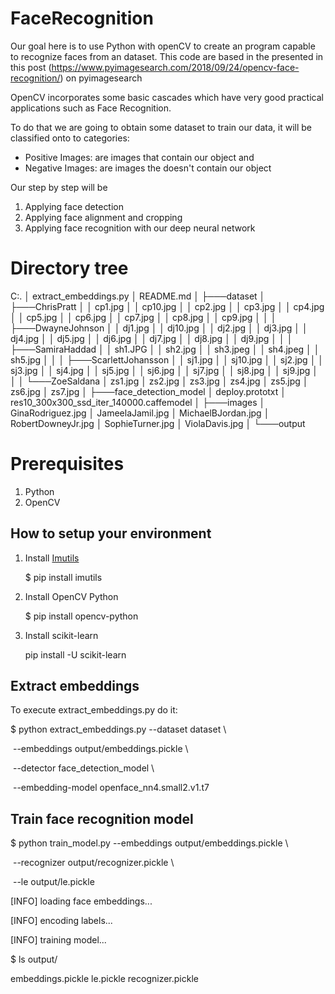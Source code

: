 # FaceRecognition
Our goal here is to use Python with openCV to create an program capable to recognize faces from an dataset. This code are based in the presented in this post (https://www.pyimagesearch.com/2018/09/24/opencv-face-recognition/) on pyimagesearch

OpenCV incorporates some basic cascades which have very good practical applications such as Face Recognition. 

To do that we are going to obtain some dataset to train our data, it will be classified onto to categories:

* Positive Images: are images that contain our object and
* Negative Images: are images the doesn't contain our object

Our step by step will be

1. Applying face detection
2. Applying face alignment and cropping
3. Applying face recognition with our deep neural network



# Directory tree

C:.
│   extract_embeddings.py
│   README.md
│
├───dataset
│   ├───ChrisPratt
│   │       cp1.jpg
│   │       cp10.jpg
│   │       cp2.jpg
│   │       cp3.jpg
│   │       cp4.jpg
│   │       cp5.jpg
│   │       cp6.jpg
│   │       cp7.jpg
│   │       cp8.jpg
│   │       cp9.jpg
│   │
│   ├───DwayneJohnson
│   │       dj1.jpg
│   │       dj10.jpg
│   │       dj2.jpg
│   │       dj3.jpg
│   │       dj4.jpg
│   │       dj5.jpg
│   │       dj6.jpg
│   │       dj7.jpg
│   │       dj8.jpg
│   │       dj9.jpg
│   │
│   ├───SamiraHaddad
│   │       sh1.JPG
│   │       sh2.jpg
│   │       sh3.jpeg
│   │       sh4.jpeg
│   │       sh5.jpg
│   │
│   ├───ScarlettJohansson
│   │       sj1.jpg
│   │       sj10.jpg
│   │       sj2.jpg
│   │       sj3.jpg
│   │       sj4.jpg
│   │       sj5.jpg
│   │       sj6.jpg
│   │       sj7.jpg
│   │       sj8.jpg
│   │       sj9.jpg
│   │
│   └───ZoeSaldana
│           zs1.jpg
│           zs2.jpg
│           zs3.jpg
│           zs4.jpg
│           zs5.jpg
│           zs6.jpg
│           zs7.jpg
│
├───face_detection_model
│       deploy.prototxt
│       res10_300x300_ssd_iter_140000.caffemodel
│
├───images
│       GinaRodriguez.jpg
│       JameelaJamil.jpg
│       MichaelBJordan.jpg
│       RobertDowneyJr.jpg
│       SophieTurner.jpg
│       ViolaDavis.jpg
│
└───output

# **Prerequisites**

1. Python
2. OpenCV

## How to setup your environment ##

1. Install [Imutils](https://pypi.org/project/imutils/)

   $ pip install imutils

2. Install OpenCV Python

   $ pip install opencv-python

3. Install scikit-learn

   pip install -U scikit-learn



## Extract embeddings

To execute extract_embeddings.py do it:

$ python extract_embeddings.py --dataset dataset \

​	--embeddings output/embeddings.pickle \

​	--detector face_detection_model \

​	--embedding-model openface_nn4.small2.v1.t7

## Train face recognition model



$ python train_model.py --embeddings output/embeddings.pickle \

​	--recognizer output/recognizer.pickle \

​	--le output/le.pickle

[INFO] loading face embeddings...

[INFO] encoding labels...

[INFO] training model...

$ ls output/

embeddings.pickle	le.pickle		recognizer.pickle
